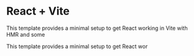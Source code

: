# React + Vite

This template provides a minimal setup to get React working in Vite with HMR and some 

This template provides a minimal setup to get React wor